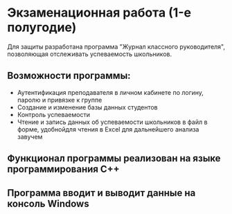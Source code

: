 # Экзаменационная работа (1-e полугодие)

Для защиты разработана программа "Журнал классного руководителя", позволяющая отслеживать успеваемость школьников.

## Возможности программы:

+ Аутентификация преподавателя в личном кабинете по логину, паролю и привязке к группе
+ Создание и изменение базы данных студентов
+ Контроль успеваемости
+ Чтение и запись данных об успеваемости школьников в файл в форме, удобнойдля чтения в Excel для дальнейшего анализа завучем

## Функционал программы реализован на языке программирования С++
## Программа вводит и выводит данные на консоль Windows